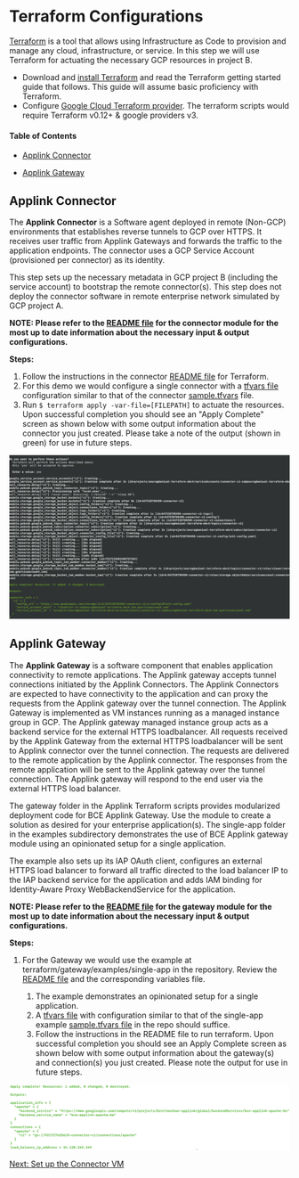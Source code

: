 # Terraform Configurations

[Terraform](https://www.terraform.io/) is a tool that allows using
Infrastructure as Code to provision and manage any cloud, infrastructure, or
service. In this step we will use Terraform for actuating the necessary GCP
resources in project B.

*   Download and
    [install Terraform](https://www.terraform.io/intro/getting-started/install.html)
    and read the Terraform getting started guide that follows. This guide will
    assume basic proficiency with Terraform.
*   Configure
    [Google Cloud Terraform provider](https://www.terraform.io/docs/providers/google/index.html).
    The terraform scripts would require Terraform v0.12+ & google providers v3.

#### Table of Contents

*   [Applink Connector](#applink-connector)

*   [Applink Gateway](#applink-gateway)

## Applink Connector

The **Applink Connector** is a Software agent deployed in remote (Non-GCP)
environments that establishes reverse tunnels to GCP over HTTPS. It receives
user traffic from Applink Gateways and forwards the traffic to the application
endpoints. The connector uses a GCP Service Account (provisioned per connector)
as its identity.

This step sets up the necessary metadata in GCP project B (including the service
account) to bootstrap the remote connector(s). This step does not deploy the
connector software in remote enterprise network simulated by GCP project A.

**NOTE: Please refer to the [README file](terraform/connector/README.md) for the
connector module for the most up to date information about the necessary input &
output configurations.**

**Steps:**

1.  Follow the instructions in the connector
    [README file](terraform/connector/README.md) for Terraform.
2.  For this demo we would configure a single connector with a
    [tfvars file](https://www.terraform.io/docs/configuration/variables.html#variable-definitions-tfvars-files)
    configuration similar to that of the connector
    [sample.tfvars](terraform/connector/sample.tfvars) file.
3.  Run `$ terraform apply -var-file=[FILEPATH]` to actuate the resources. Upon
    successful completion you should see an "Apply Complete" screen as shown
    below with some output information about the connector you just created.
    Please take a note of the output (shown in green) for use in future steps.

![Connector Terraform Console Output](images/connector-terraform-output.png "Terraform Console Output")

## Applink Gateway

The **Applink Gateway** is a software component that enables application
connectivity to remote applications. The Applink gateway accepts tunnel
connections initiated by the Applink Connectors. The Applink Connectors are
expected to have connectivity to the application and can proxy the requests from
the Applink gateway over the tunnel connection. The Applink Gateway is
implemented as VM instances running as a managed instance group in GCP. The
Applink gateway managed instance group acts as a backend service for the
external HTTPS loadbalancer. All requests received by the Applink Gateway from
the external HTTPS loadbalancer will be sent to Applink connector over the
tunnel connection. The requests are delivered to the remote application by the
Applink connector. The responses from the remote application will be sent to the
Applink gateway over the tunnel connection. The Applink gateway will respond to
the end user via the external HTTPS load balancer.

The gateway folder in the Applink Terraform scripts provides modularized
deployment code for BCE Applink Gateway. Use the module to create a solution as
desired for your enterprise application(s). The single-app folder in the
examples subdirectory demonstrates the use of BCE Applink gateway module using
an opinionated setup for a single application.

The example also sets up its IAP OAuth client, configures an external HTTPS load
balancer to forward all traffic directed to the load balancer IP to the IAP
backend service for the application and adds IAM binding for Identity-Aware
Proxy WebBackendService for the application.

**NOTE: Please refer to the
[README file](terraform/gateway/examples/single-app/README.md) for the gateway
module for the most up to date information about the necessary input & output
configurations.**

**Steps:**

1.  For the Gateway we would use the example at
    terraform/gateway/examples/single-app in the repository. Review the
    [README file](terraform/gateway/examples/single-app/README.md) and the
    corresponding variables file.

    1.  The example demonstrates an opinionated setup for a single application.
    2.  A
        [tfvars file](https://www.terraform.io/docs/configuration/variables.html#variable-definitions-tfvars-files)
        with configuration similar to that of the single-app example
        [sample.tfvars file](terraform/gateway/examples/single-app/sample.tfvars)
        in the repo should suffice.
    3.  Follow the instructions in the README file to run terraform. Upon
        successful completion you should see an Apply Complete screen as shown
        below with some output information about the gateway(s) and
        connection(s) you just created. Please note the output for use in future
        steps.

![Gateway Terraform Console Output](images/gateway-terraform-output.png "Terraform Console Output")

[Next: Set up the Connector VM](connector-setup.md)
